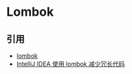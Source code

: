 # Lombok

## 引用

- [lombok](https://projectlombok.org/)
- [IntelliJ IDEA 使用 lombok 减少冗长代码](https://www.jianshu.com/p/f26d177b88be)
